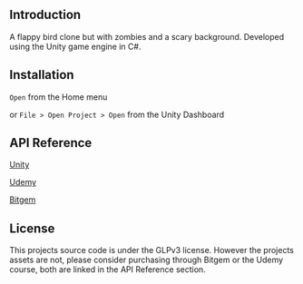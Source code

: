 ## Introduction

A flappy bird clone but with zombies and a scary background. Developed using the Unity game engine in C#.

## Installation

`Open` from the Home menu

or `File > Open Project > Open` from the Unity Dashboard

## API Reference

[Unity](https://docs.unity3d.com/Manual/index.html)

[Udemy](https://www.udemy.com/devslopes-unity3d/)

[Bitgem](https://shop.bitgem3d.com/)

## License

This projects source code is under the GLPv3 license. However the projects assets are not, please consider purchasing through Bitgem or the Udemy course, both are linked in the API Reference section.
